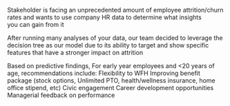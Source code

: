 Stakeholder is facing an unprecedented amount of employee attrition/churn rates and wants to use company HR data to determine what insights you can gain from it

After running many analyses of your data, our team decided to leverage the decision tree as our model due to its ability to target and show specific features that have a stronger impact on attrition

Based on predictive findings, For early year employees and <20 years of age, recommendations include:
  Flexibility to WFH
  Improving benefit package (stock options, Unlimited PTO, health/wellness insurance, home office stipend, etc)
  Civic engagement
  Career development opportunities 
  Managerial feedback on performance


